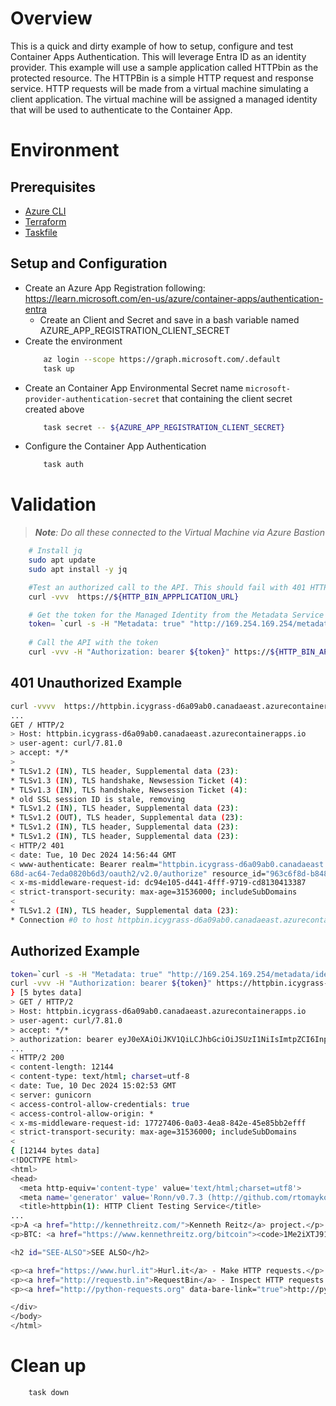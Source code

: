 # Overview 

This is a quick and dirty example of how to setup, configure and test Container Apps Authentication.  This will leverage Entra ID as an identity provider.  This example will use a sample application called HTTPbin as the protected resource.  The HTTPBin is a simple HTTP request and response service.  HTTP requests will be made from a virtual machine simulating a client application.  The virtual machine will be assigned a managed identity that will be used to authenticate to the Container App. 

# Environment 
## Prerequisites
* [Azure CLI](https://docs.microsoft.com/en-us/cli/azure/install-azure-cli)
* [Terraform](https://www.terraform.io/)
* [Taskfile](https://taskfile.dev/)

## Setup and Configuration 
* Create an Azure App Registration following: https://learn.microsoft.com/en-us/azure/container-apps/authentication-entra
    * Create an Client and Secret and save in a bash variable named AZURE_APP_REGISTRATION_CLIENT_SECRET
* Create the environment
    ```bash
        az login --scope https://graph.microsoft.com/.default
        task up
    ```
* Create an Container App Environmental Secret name `microsoft-provider-authentication-secret` that containing the client secret created above
    ```bash
        task secret -- ${AZURE_APP_REGISTRATION_CLIENT_SECRET}
    ```
* Configure the Container App Authentication
    ```bash
        task auth
    ```
# Validation
>_**Note**: Do all these connected to the Virtual Machine via Azure Bastion_
```bash
    # Install jq
    sudo apt update
    sudo apt install -y jq
```
```bash
    #Test an authorized call to the API. This should fail with 401 HTTP Unauthorized
    curl -vvv  https://${HTTP_BIN_APPPLICATION_URL}
```
```bash
    # Get the token for the Managed Identity from the Metadata Service 
    token= `curl -s -H "Metadata: true" "http://169.254.169.254/metadata/identity/oauth2/token?api-version=2018-02-01&&client_id=${CLIENT_ID_OF_VM_MI}&resource=api://${APP_ID_OF_SPN_CREATED_IN_FIRST_STEP}" | jq -r .access_token`
    
    # Call the API with the token   
    curl -vvv -H "Authorization: bearer ${token}" https://${HTTP_BIN_APPPLICATION_URL}
```

## 401 Unauthorized Example 
```bash
curl -vvvv  https://httpbin.icygrass-d6a09ab0.canadaeast.azurecontainerapps.io
...
GET / HTTP/2
> Host: httpbin.icygrass-d6a09ab0.canadaeast.azurecontainerapps.io
> user-agent: curl/7.81.0
> accept: */*
> 
* TLSv1.2 (IN), TLS header, Supplemental data (23):
* TLSv1.3 (IN), TLS handshake, Newsession Ticket (4):
* TLSv1.3 (IN), TLS handshake, Newsession Ticket (4):
* old SSL session ID is stale, removing
* TLSv1.2 (IN), TLS header, Supplemental data (23):
* TLSv1.2 (OUT), TLS header, Supplemental data (23):
* TLSv1.2 (IN), TLS header, Supplemental data (23):
* TLSv1.2 (IN), TLS header, Supplemental data (23):
< HTTP/2 401 
< date: Tue, 10 Dec 2024 14:56:44 GMT
< www-authenticate: Bearer realm="httpbin.icygrass-d6a09ab0.canadaeast.azurecontainerapps.io" authorization_uri="https://login.microsoftonline.com/16b3c013-d300-4
68d-ac64-7eda0820b6d3/oauth2/v2.0/authorize" resource_id="963c6f8d-b848-4e44-82ea-2c6a454e863b"
< x-ms-middleware-request-id: dc94e105-d441-4fff-9719-cd8130413387
< strict-transport-security: max-age=31536000; includeSubDomains
< 
* TLSv1.2 (IN), TLS header, Supplemental data (23):
* Connection #0 to host httpbin.icygrass-d6a09ab0.canadaeast.azurecontainerapps.io left intact
```

## Authorized Example 
```bash
token=`curl -s -H "Metadata: true" "http://169.254.169.254/metadata/identity/oauth2/token?api-version=2018-02-01&client_id=1362aaa3-1ee6-412c-81ea-b46c3d8828be&resource=api://963c6f8d-b848-4e44-82ea-2c6a454e863b" | jq -r .access_token`
curl -vvv -H "Authorization: bearer ${token}" https://httpbin.icygrass-d6a09ab0.canadaeast.azurecontainerapps.io
} [5 bytes data]
> GET / HTTP/2
> Host: httpbin.icygrass-d6a09ab0.canadaeast.azurecontainerapps.io
> user-agent: curl/7.81.0
> accept: */*
> authorization: bearer eyJ0eXAiOiJKV1QiLCJhbGciOiJSUzI1NiIsImtpZCI6Inp4ZW...REDACTED....
...
< HTTP/2 200 
< content-length: 12144
< content-type: text/html; charset=utf-8
< date: Tue, 10 Dec 2024 15:02:53 GMT
< server: gunicorn
< access-control-allow-credentials: true
< access-control-allow-origin: *
< x-ms-middleware-request-id: 17727406-0a03-4ea8-842e-45e85bb2efff
< strict-transport-security: max-age=31536000; includeSubDomains
< 
{ [12144 bytes data]
<!DOCTYPE html>
<html>
<head>
  <meta http-equiv='content-type' value='text/html;charset=utf8'>
  <meta name='generator' value='Ronn/v0.7.3 (http://github.com/rtomayko/ronn/tree/0.7.3)'>
  <title>httpbin(1): HTTP Client Testing Service</title>
...
<p>A <a href="http://kennethreitz.com/">Kenneth Reitz</a> project.</p>
<p>BTC: <a href="https://www.kennethreitz.org/bitcoin"><code>1Me2iXTJ91FYZhrGvaGaRDCBtnZ4KdxCug</code></a></p>

<h2 id="SEE-ALSO">SEE ALSO</h2>

<p><a href="https://www.hurl.it">Hurl.it</a> - Make HTTP requests.</p>
<p><a href="http://requestb.in">RequestBin</a> - Inspect HTTP requests.</p>
<p><a href="http://python-requests.org" data-bare-link="true">http://python-requests.org</a></p>

</div>
</body>
</html>
```

# Clean up
```bash
    task down
```